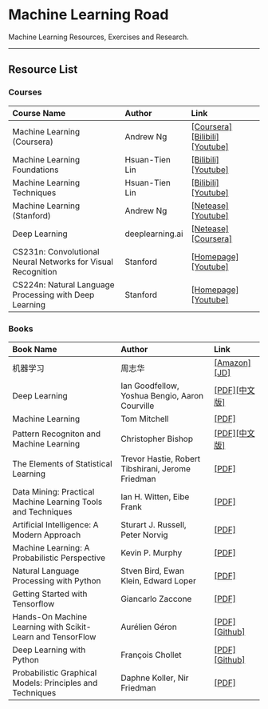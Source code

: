 # Machine Learning Road
Machine Learning Resources, Exercises and Research.

***

## Resource List

### Courses

| Course Name                              | Author          | Link                                     |
| :--------------------------------------- | :-------------- | :--------------------------------------- |
| Machine Learning (Coursera)              | Andrew Ng       | [[Coursera]](https://www.coursera.org/learn/machine-learning/)[[Bilibili]](https://www.bilibili.com/video/av9912938/index_2.html#page=1)[[Youtube]](https://www.youtube.com/playlist?list=PLZ9qNFMHZ-A4rycgrgOYma6zxF4BZGGPW) |
| Machine Learning Foundations             | Hsuan-Tien Lin  | [[Bilibili]](https://www.bilibili.com/video/av12463015/)[[Youtube]](https://www.youtube.com/playlist?list=PLXVfgk9fNX2I7tB6oIINGBmW50rrmFTqf) |
| Machine Learning Techniques              | Hsuan-Tien Lin  | [[Bilibili]](https://www.bilibili.com/video/av12469267/)[[Youtube]](https://www.youtube.com/playlist?list=PLXVfgk9fNX2IQOYPmqjqWsNUFl2kpk1U2) |
| Machine Learning (Stanford)              | Andrew Ng       | [[Netease]](http://open.163.com/special/opencourse/machinelearning.html)[[Youtube]](https://www.youtube.com/playlist?list=PLA89DCFA6ADACE599) |
| Deep Learning                            | deeplearning.ai | [[Netease]](https://163.lu/nPtn42)[[Coursera]](https://www.coursera.org/specializations/deep-learning) |
| CS231n: Convolutional Neural Networks for Visual Recognition | Stanford        | [[Homepage]](http://cs231n.stanford.edu/)[[Youtube]](https://www.youtube.com/playlist?list=PL3FW7Lu3i5JvHM8ljYj-zLfQRF3EO8sYv) |
| CS224n: Natural Language Processing with Deep Learning | Stanford        | [[Homepage]](http://web.stanford.edu/class/cs224n/)[[Youtube]](https://www.youtube.com/playlist?list=PL3FW7Lu3i5Jsnh1rnUwq_TcylNr7EkRe6) |

### Books

| Book Name                                | Author                                   | Link                                     |
| :--------------------------------------- | :--------------------------------------- | :--------------------------------------- |
| 机器学习                                     | 周志华                                      | [[Amazon]](https://www.amazon.cn/%E6%9C%BA%E5%99%A8%E5%AD%A6%E4%B9%A0-%E5%91%A8%E5%BF%97%E5%8D%8E/dp/B01ARKEV1G/ref=sr_1_1?ie=UTF8&qid=1509470386&sr=8-1&keywords=%E6%9C%BA%E5%99%A8%E5%AD%A6%E4%B9%A0)[[JD]](https://item.jd.com/11867803.html) |
| Deep Learning                            | Ian Goodfellow, Yoshua Bengio, Aaron Courville | [[PDF]](https://github.com/yanshengjia/machine-learning-road/blob/master/resources/Deep%20Learning.pdf)[[中文版]](https://github.com/yanshengjia/machine-learning-road/blob/master/resources/%E6%B7%B1%E5%BA%A6%E5%AD%A6%E4%B9%A0.pdf) |
| Machine Learning                         | Tom Mitchell                             | [[PDF]](https://github.com/yanshengjia/machine-learning-road/blob/master/resources/Machine%20Learning.pdf) |
| Pattern Recogniton and Machine Learning  | Christopher Bishop                       | [[PDF]](https://github.com/yanshengjia/machine-learning-road/blob/master/resources/Pattern%20Recognition%20and%20Machine%20Learning.pdf)[[中文版]](https://github.com/yanshengjia/machine-learning-road/blob/master/resources/%E6%9C%BA%E5%99%A8%E5%AD%A6%E4%B9%A0%E4%B8%8E%E6%A8%A1%E5%BC%8F%E8%AF%86%E5%88%AB.pdf) |
| The Elements of Statistical Learning     | Trevor Hastie, Robert Tibshirani, Jerome Friedman | [[PDF]](https://github.com/yanshengjia/machine-learning-road/blob/master/resources/The%20Elements%20of%20Statistical%20Learning%20(2nd%20Edition).pdf) |
| Data Mining: Practical Machine Learning Tools and Techniques | Ian H. Witten, Eibe Frank                | [[PDF]](https://github.com/yanshengjia/machine-learning-road/blob/master/resources/Data%20Mining%20-%20Practical%20Machine%20Learning%20Tools%20and%20Techniques%20(2nd%20Edition).pdf) |
| Artificial Intelligence: A Modern Approach | Sturart  J. Russell, Peter Norvig        | [[PDF]](https://github.com/yanshengjia/machine-learning-road/blob/master/resources/Artificial%20Intelligence%20-%20A%20Modern%20Approach%20(3rd%20Edition).pdf) |
| Machine Learning: A Probabilistic Perspective | Kevin P. Murphy                          | [[PDF]](https://github.com/yanshengjia/machine-learning-road/blob/master/resources/Machine%20Learning%20-%20A%20Probabilistic%20Perspective.pdf) |
| Natural Language Processing with Python  | Stven Bird, Ewan Klein, Edward Loper     | [[PDF]](https://github.com/yanshengjia/machine-learning-road/blob/master/resources/Natural%20Language%20Processing%20with%20Python.pdf) |
| Getting Started with Tensorflow          | Giancarlo Zaccone                        | [[PDF]](https://github.com/yanshengjia/machine-learning-road/blob/master/resources/Getting%20Started%20with%20Tensorflow.pdf) |
| Hands-On Machine Learning with Scikit-Learn and TensorFlow | Aurélien Géron                           | [[PDF]](https://github.com/yanshengjia/machine-learning-road/blob/master/resources/Hands%20On%20Machine%20Learning%20with%20Scikit%20Learn%20and%20TensorFlow.pdf)[[Github]](https://github.com/ageron/handson-ml) |
| Deep Learning with Python                | François Chollet                         | [[PDF]](https://github.com/yanshengjia/machine-learning-road/blob/master/resources/Deep%20Learning%20with%20Python.pdf)[[Github]](https://github.com/fchollet/deep-learning-with-python-notebooks) |
| Probabilistic Graphical Models: Principles and Techniques | Daphne Koller, Nir Friedman              | [[PDF]](https://github.com/yanshengjia/machine-learning-road/blob/master/resources/Probabilistic%20Graphical%20Models%20-%20Principles%20and%20Techniques.pdf) |

